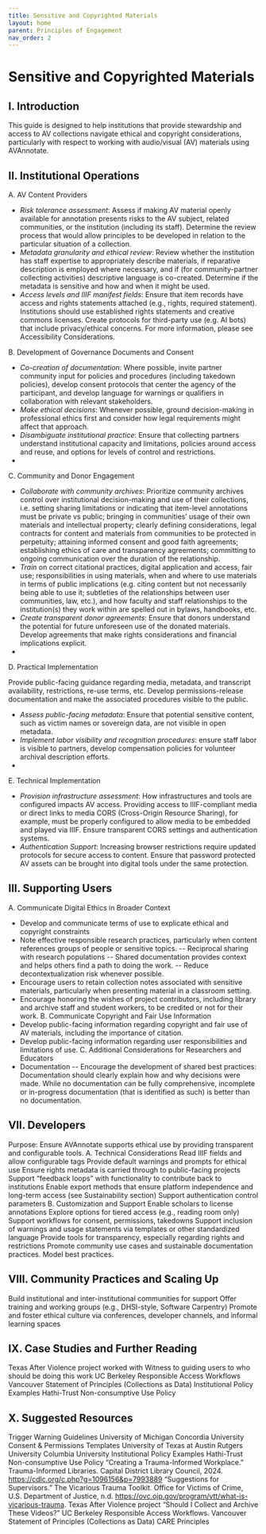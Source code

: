 ```yaml
---
title: Sensitive and Copyrighted Materials
layout: home
parent: Principles of Engagement
nav_order: 2
---
```

# Sensitive and Copyrighted Materials

## I. Introduction
This guide is designed to help institutions that provide stewardship and access to AV collections navigate ethical and copyright considerations, particularly with respect to working with audio/visual (AV) materials using AVAnnotate.

## II. Institutional Operations
A. AV Content Providers
- *Risk tolerance assessment*: Assess if making AV material openly available for annotation presents risks to the AV subject, related communities, or the institution (including its staff). Determine the review process that would allow principles to be developed in relation to the particular situation of a collection.
- *Metadata granularity and ethical review*: Review whether the institution has staff expertise to appropriately describe materials, if reparative description is employed where necessary, and if (for community-partner collecting activities) descriptive language is co-created. Determine if the metadata is sensitive and how and when it might be used. 
- *Access levels and IIIF manifest fields*: Ensure that item records have access and rights statements attached  (e.g., rights, required statement). Institutions should use established rights statements and creative commons licenses. Create protocols for third-party use (e.g. AI bots) that include privacy/ethical concerns. For more information, please see Accessibility Considerations.

B. Development of Governance Documents and Consent

- *Co-creation of documentation*: Where possible, invite partner community input for policies and procedures (including takedown policies), develop consent protocols that center the agency of the participant, and develop language for warnings or qualifiers in collaboration with relevant stakeholders. 
- *Make ethical decisions*: Whenever possible, ground decision-making in professional ethics first and consider how legal requirements might affect that approach.
- *Disambiguate institutional practice*: Ensure that collecting partners understand institutional capacity and limitations, policies around access and reuse, and options for levels of control and restrictions.
- 
C. Community and Donor Engagement

- *Collaborate with community archives*: Prioritize community archives control over institutional decision-making and use of their collections, i.e. setting sharing limitations or indicating that item-level annotations must be private vs public; bringing in communities’ usage of their own materials and intellectual property; clearly defining considerations, legal contracts for content and materials from communities to be protected in perpetuity; attaining informed consent and good faith agreements; establishing ethics of care and transparency agreements; committing to ongoing communication over the duration of the relationship.
- *Train* on correct citational practices, digital application and access, fair use; responsibilities in using materials, when and where to use materials in terms of public implications (e.g. citing content but not necessarily being able to use it; subtleties of the relationships between user communities, law, etc.), and how faculty and staff relationships to the institution(s) they work within are spelled out in bylaws, handbooks, etc.
- *Create transparent donor agreements*: Ensure that donors understand the potential for future unforeseen use of the donated materials. Develop agreements that make rights considerations and financial implications explicit.
- 
D. Practical Implementation

Provide public-facing guidance regarding media, metadata, and transcript availability, restrictions, re-use terms, etc. 
Develop permissions-release documentation and make the associated procedures visible to the public.

- *Assess public-facing metadata*: Ensure that potential sensitive content, such as victim names or sovereign data, are not visible in open metadata.
- *Implement labor visibility and recognition procedures*: ensure staff labor is visible to partners, develop compensation policies for volunteer archival description efforts.
- 
E. Technical Implementation

- *Provision infrastructure assessment*: How infrastructures and tools are configured impacts AV access. Providing access to IIIF-compliant media or direct links to media CORS (Cross-Origin Resource Sharing), for example, must be properly configured to allow media to be embedded and played via IIIF. Ensure transparent CORS settings and authentication systems.
- *Authentication Support*: Increasing browser restrictions require updated protocols for secure access to content. Ensure that password protected AV assets can be brought into digital tools under the same protection.

## III. Supporting Users 
A. Communicate Digital Ethics in Broader Context
- Develop and communicate terms of use to explicate ethical and copyright constraints
- Note effective responsible research practices, particularly when content references groups of people or sensitive topics.
-- Reciprocal sharing with research populations
-- Shared documentation provides context and helps others find a path to doing the work. 
-- Reduce decontextualization risk whenever possible. 
- Encourage users to retain collection notes associated with sensitive materials, particularly when presenting material in a classroom setting.
- Encourage honoring the wishes of project contributors, including library and archive staff and student workers, to be credited or not for their work.
B. Communicate Copyright and Fair Use Information
- Develop public-facing information regarding copyright and fair use of AV materials, including the importance of citation.
- Develop public-facing information regarding user responsibilities and limitations of use.
C. Additional Considerations for Researchers and Educators
- Documentation
-- Encourage the development of shared best practices: Documentation should clearly explain how and why decisions were made. While no documentation can be fully comprehensive, incomplete or in-progress documentation (that is identified as such) is better than no documentation.

## VII. Developers
Purpose: Ensure AVAnnotate supports ethical use by providing transparent and configurable tools.
A. Technical Considerations
Read IIIF fields and allow configurable tags
Provide default warnings and prompts for ethical use
Ensure rights metadata is carried through to public-facing projects
Support “feedback loops” with functionality to contribute back to institutions
Enable export methods that ensure platform independence and long-term access (see Sustainability section)
Support authentication control parameters
B. Customization and Support
Enable scholars to license annotations
Explore options for tiered access (e.g., reading room only)
Support workflows for consent, permissions, takedowns
Support inclusion of warnings and usage statements via templates or other standardized language
Provide tools for transparency, especially regarding rights and restrictions
Promote community use cases and sustainable documentation practices. Model best practices. 

## VIII. Community Practices and Scaling Up
Build institutional and inter-institutional communities for support
Offer training and working groups (e.g., DHSI-style, Software Carpentry)
Promote and foster ethical culture via conferences, developer channels, and informal learning spaces

## IX. Case Studies and Further Reading
Texas After Violence project worked with Witness to guiding users to who should be doing this work
UC Berkeley Responsible Access Workflows 
Vancouver Statement of Principles (Collections as Data)
Institutional Policy Examples
Hathi-Trust Non-consumptive Use Policy

## X. Suggested Resources
Trigger Warning Guidelines
University of Michigan
Concordia University
Consent & Permissions Templates
University of Texas at Austin
Rutgers University
Columbia University
Institutional Policy Examples
Hathi-Trust Non-consumptive Use Policy
“Creating a Trauma-Informed Workplace.” Trauma-Informed Libraries. Capital District Library Council, 2024. https://cdlc.org/c.php?g=1096156&p=7993889 
“Suggestions for Supervisors.” The Vicarious Trauma Toolkit. Office for Victims of Crime, U.S. Department of Justice, n.d. https://ovc.ojp.gov/program/vtt/what-is-vicarious-trauma. 
Texas After Violence project “Should I Collect and Archive These Videos?”
UC Berkeley Responsible Access Workflows. 
Vancouver Statement of Principles (Collections as Data)
CARE Principles






